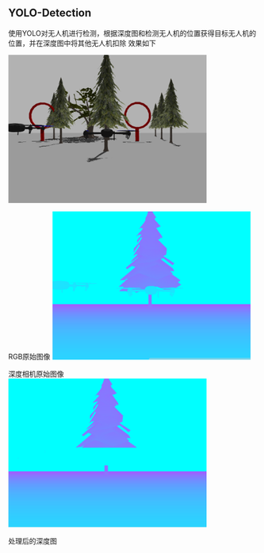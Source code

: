 ## YOLO-Detection
使用YOLO对无人机进行检测，根据深度图和检测无人机的位置获得目标无人机的位置，并在深度图中将其他无人机扣除
效果如下

<img src="files/RGB_photo.jpg" alt="RGB原始图像" width="400"/>

RGB原始图像
<img src="files/Depth.jpg" alt="深度相机原始图像" width="400"/>

深度相机原始图像
<img src="files/modfied_depth.jpg" alt="处理后的深度图" width="400"/>

处理后的深度图
